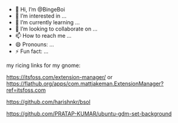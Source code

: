 - 👋 Hi, I’m @BingeBoi
- 👀 I’m interested in ...
- 🌱 I’m currently learning ...
- 💞️ I’m looking to collaborate on ...
- 📫 How to reach me ...
- 😄 Pronouns: ...
- ⚡ Fun fact: ...

<!---
BingeBoi/BingeBoi is a ✨ special ✨ repository because its `README.md` (this file) appears on your GitHub profile.
You can click the Preview link to take a look at your changes.
--->

my ricing links for my gnome:

https://itsfoss.com/extension-manager/
or
https://flathub.org/apps/com.mattjakeman.ExtensionManager?ref=itsfoss.com 

<!--
this is the grub theme i used 
-->

https://github.com/harishnkr/bsol

<!--
this is to set gdm background -->

https://github.com/PRATAP-KUMAR/ubuntu-gdm-set-background
